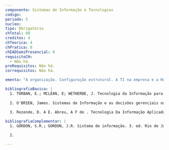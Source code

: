```yaml
---
componente: Sistemas de Informação e Tecnologias
codigo:  
periodo: 5
nucleo:
tipo: Obrigatório
chTotal: 60 
creditos: 4
chTeorica: 4 
chPratica: 0 
chEADSemiPresencial: 0
requisitoCH:
  - Não há.
preRequisitos: Não há.
correquisitos: Não há.

ementa: "A organização. Configuração estrutural. A TI na empresa e a Revolução da Web. Visão sistêmica de estratégias integradoras de áreas e informação como apoio ao processo decisório. Aplicações organizacionais; Planejamento. Elementos da Tomada de decisão numa organização. Decisão e controle. Sistemas de Informação Transacionais, Gerenciais e de Apoio às Operações e à Decisão. ERPs. CRMs. SCMs. Business intellligence. Gestão do conhecimento. A importância do planejamento em TI. Tendências em TI nas organizações."

bibliografiaBasica: |
  1. TURBAN, E.; MCLEAN, E; WETHERBE, J. Tecnologia da Informação para Gestão. Transformando os Negócios na Economia Digital. Tradução de Renate Schinke. Revisão técnica de Ângela F. Brodbeck. Porto Alegre: Bookman, 2004.
  
  2. O'BRIEN, James. Sistemas de Informação e as decisões gerenciais na era da Internet. São Paulo: Editora Saraiva, 2001.
  
  3. Rezende, D. A E. Abreu, A F de . Tecnologia Da Informação Aplicada A Sistemas de Informação Empresariais: O Papel Estratégico Da Informação E Dos Sistemas de Informação Nas Empresas. São Paulo: Editora Atlas, 2010.

bibliografiaComplementar: |
  1. GORDON, S.R.; GORDON, J.R. Sistema de informação. 3. ed. Rio de Janeiro: LTC. Livros Técnicos e Científicos Editora S.A., 2006.

  2.

---
```


